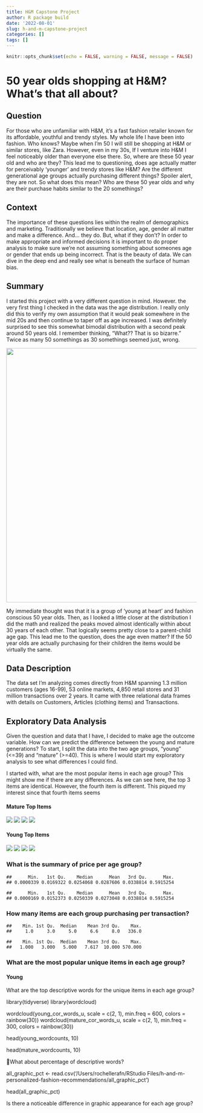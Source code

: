 ```yaml
---
title: H&M Capstone Project
author: R package build
date: '2022-08-01'
slug: h-and-m-capstone-project
categories: []
tags: []
---
```



```r
knitr::opts_chunk$set(echo = FALSE, warning = FALSE, message = FALSE)
```


# 50 year olds shopping at H&M? What’s that all about? 

## Question

For those who are unfamiliar with H&M, it’s a fast fashion retailer known for its affordable, youthful and trendy styles. My whole life I have been into fashion. Who knows? Maybe when I’m 50 I will still be shopping at H&M or similar stores, like Zara. However, even in my 30s, If I venture into H&M I feel noticeably older than everyone else there. So, where are these 50 year old and who are they? This lead me to questioning, does age actually matter for perceivably ‘younger’ and trendy stores like H&M? Are the different generational age groups actually purchasing different things? Spoiler alert, they are not. So what does this mean? Who are these 50 year olds and why are their purchase habits similar to the 20 somethings? 


## Context

The importance of these questions lies within the realm of demographics and marketing. Traditionally we believe that location, age, gender all matter and make a difference. And… they do. But, what if they don’t? In order to make appropriate and informed decisions it is important to do proper analysis to make sure we’re not assuming something about someones age or gender that ends up being incorrect. That is the beauty of data. We can dive in the deep end and really see what is beneath the surface of human bias. 


## Summary

I started this project with a very different question in mind. However. the very first thing I checked in the data was the age distribution. I really only did this to verify my own assumption that it would peak somewhere in the mid 20s and then continue to taper off as age increased. I was definitely surprised to see this somewhat bimodal distribution with a second peak around 50 years old. I remember thinking, “What?? That is so bizarre.” Twice as many 50 somethings as 30 somethings seemed just, wrong. 

<img src="{{< blogdown/postref >}}index_files/figure-html/unnamed-chunk-2-1.png" width="672" />

My immediate thought was that it is a group of ‘young at heart’ and fashion conscious 50 year olds. Then, as I looked a little closer at the distribution I did the math and realized the peaks moved almost identically within about 30 years of each other. That logically seems pretty close to a parent-child age gap. This lead me to the question, does the age even matter? If the 50 year olds are actually purchasing for their children the items would be virtually the same.


## Data Description

The data set I’m analyzing comes directly from H&M spanning 1.3 million customers (ages 16-99), 53 online markets, 4,850 retail stores and 31 million transactions over 2 years. It came with three relational data frames with details on Customers, Articles (clothing items) and Transactions. 


## Exploratory Data Analysis

Given the question and data that I have, I decided to make age the outcome variable. How can we predict the difference between the young and mature generations? To start, I split the data into the two age groups, “young” (<=39) and “mature” (>=40). This is where I would start my exploratory analysis to see what differences I could find. 

I started with, what are the most popular items in each age group? This might show me if there are any differences. As we can see here, the top 3 items are identical. However, the fourth item is different. This piqued my interest since that fourth items seems 

#### Mature Top Items
![](images/0706016001.jpg)
![](images/0706016002.jpg)
![](images/0372860001.jpg)
![](images/0610776105.jpg)

#### Young Top Items
![](images/0706016001.jpg)
![](images/0706016002.jpg)
![](images/0372860001.jpg)
![](images/0759871002.jpg)


### What is the summary of price per age group?

```
##      Min.   1st Qu.    Median      Mean   3rd Qu.      Max. 
## 0.0000339 0.0169322 0.0254068 0.0287606 0.0338814 0.5915254
```

```
##      Min.   1st Qu.    Median      Mean   3rd Qu.      Max. 
## 0.0000169 0.0152373 0.0250339 0.0273048 0.0338814 0.5915254
```


### How many items are each group purchasing per transaction?

```
##    Min. 1st Qu.  Median    Mean 3rd Qu.    Max. 
##     1.0     3.0     5.0     6.6     8.0   336.0
```

```
##    Min. 1st Qu.  Median    Mean 3rd Qu.    Max. 
##   1.000   3.000   5.000   7.617  10.000 570.000
```


### What are the most popular unique items in each age group?
#### Young



What are the top descriptive words for the unique items in each age group?
 
library(tidyverse)
library(wordcloud)



wordcloud(young_cor_words_u, scale = c(2, 1), min.freq = 600, colors = rainbow(30))
wordcloud(mature_cor_words_u, scale = c(2, 1), min.freq = 300, colors = rainbow(30))

head(young_wordcounts, 10)

head(mature_wordcounts, 10)


What about percentage of descriptive words?

all_graphic_pct <- read.csv(‘/Users/rochellerafn/RStudio Files/h-and-m-personalized-fashion-recommendations/all_graphic_pct’)

head(all_graphic_pct)

Is there a noticeable difference in graphic appearance for each age group?







